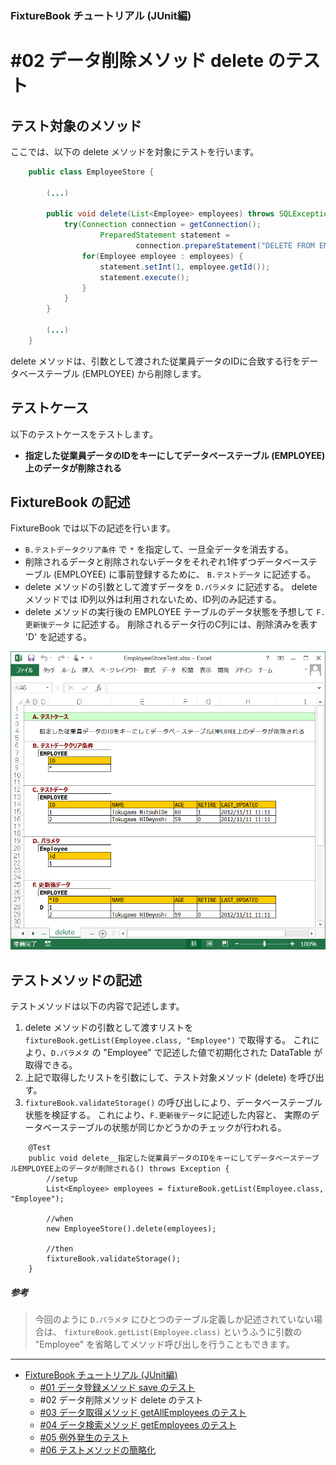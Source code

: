﻿
### FixtureBook チュートリアル (JUnit編)

#02 データ削除メソッド delete のテスト
======================================

テスト対象のメソッド
--------------------

ここでは、以下の delete メソッドを対象にテストを行います。

```java
    public class EmployeeStore {

        (...)

        public void delete(List<Employee> employees) throws SQLException {
            try(Connection connection = getConnection();
                    PreparedStatement statement = 
                            connection.prepareStatement("DELETE FROM EMPLOYEE WHERE ID = ?")) {
                for(Employee employee : employees) {
                    statement.setInt(1, employee.getId());
                    statement.execute();
                }
            }
        }

        (...)
    }
```

delete メソッドは、引数として渡された従業員データのIDに合致する行をデータベーステーブル
(EMPLOYEE) から削除します。


テストケース
------------

以下のテストケースをテストします。

*   <b>指定した従業員データのIDをキーにしてデータベーステーブル (EMPLOYEE) 上のデータが削除される</b>


FixtureBook の記述
------------------

FixtureBook では以下の記述を行います。

*   `B.テストデータクリア条件` で `*` を指定して、一旦全データを消去する。
*   削除されるデータと削除されないデータをそれぞれ1件ずつデータベーステーブル (EMPLOYEE) に事前登録するために、
    `B.テストデータ` に記述する。
*   delete メソッドの引数として渡すデータを `D.パラメタ` に記述する。
    delete メソッドでは ID列以外は利用されないため、ID列のみ記述する。
*   delete メソッドの実行後の EMPLOYEE テーブルのデータ状態を予想して `F.更新後データ` に記述する。
    削除されるデータ行のC列には、削除済みを表す 'D' を記述する。


![FixtureBook記述](./images/Tutorial-delete-01.png?raw=true)


テストメソッドの記述
--------------------

テストメソッドは以下の内容で記述します。

1.  delete メソッドの引数として渡すリストを `fixtureBook.getList(Employee.class, "Employee")` で取得する。
    これにより、`D.パラメタ` の "Employee" で記述した値で初期化された DataTable が取得できる。
2.  上記で取得したリストを引数にして、テスト対象メソッド (delete) を呼び出す。
3.  `fixtureBook.validateStorage()` の呼び出しにより、データベーステーブル状態を検証する。
    これにより、`F.更新後データ`に記述した内容と、
    実際のデータベーステーブルの状態が同じかどうかのチェックが行われる。

```
    @Test
    public void delete__指定した従業員データのIDをキーにしてデータベーステーブルEMPLOYEE上のデータが削除される() throws Exception {
        //setup
        List<Employee> employees = fixtureBook.getList(Employee.class, "Employee");
        
        //when
        new EmployeeStore().delete(employees);
        
        //then
        fixtureBook.validateStorage();
    }
```

##### 参考
>今回のように `D.パラメタ` にひとつのテーブル定義しか記述されていない場合は、
>`fixtureBook.getList(Employee.class)` というふうに引数の "Employee" 
>を省略してメソッド呼び出しを行うこともできます。



------------------------

*   [FixtureBook チュートリアル (JUnit編)](./Tutorial-JUnit.md)
    *   [#01 データ登録メソッド save のテスト](./Tutorial-JUnit-save.md)
    *   #02 データ削除メソッド delete のテスト
    *   [#03 データ取得メソッド getAllEmployees のテスト](./Tutorial-JUnit-getAllEmployees.md)
    *   [#04 データ検索メソッド getEmployees のテスト](./Tutorial-JUnit-getEmployees.md)
    *   [#05 例外発生のテスト](./Tutorial-JUnit-Exception.md)
    *   [#06 テストメソッドの簡略化](./Tutorial-JUnit-expect.md)
